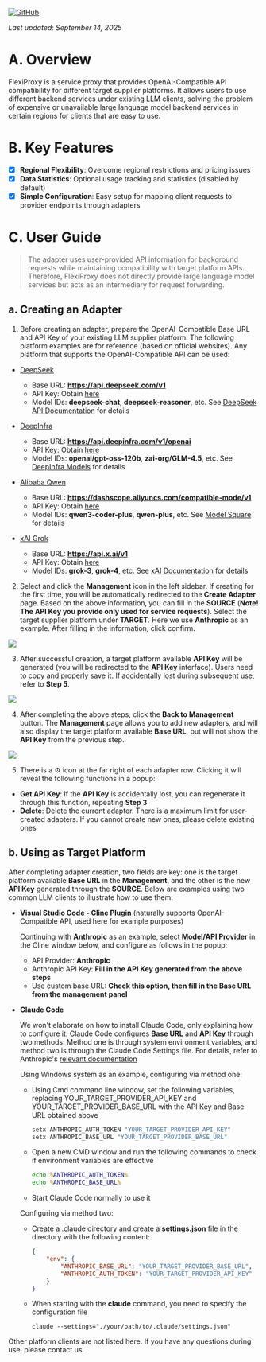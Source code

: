 [![GitHub](https://img.shields.io/badge/GitHub-0.5.1-blue?logo=github)](https://github.com/SanChai20/Flexi-Proxy)

*Last updated: September 14, 2025*

# A. Overview

FlexiProxy is a service proxy that provides OpenAI-Compatible API compatibility for different target supplier platforms. It allows users to use different backend services under existing LLM clients, solving the problem of expensive or unavailable large language model backend services in certain regions for clients that are easy to use.

# B. Key Features

- [x] **Regional Flexibility**: Overcome regional restrictions and pricing issues
- [x] **Data Statistics**: Optional usage tracking and statistics (disabled by default)
- [x] **Simple Configuration**: Easy setup for mapping client requests to provider endpoints through adapters

# C. User Guide

> The adapter uses user-provided API information for background requests while maintaining compatibility with target platform APIs. Therefore, FlexiProxy does not directly provide large language model services but acts as an intermediary for request forwarding.

## a. Creating an Adapter

1. Before creating an adapter, prepare the OpenAI-Compatible Base URL and API Key of your existing LLM supplier platform. The following platform examples are for reference (based on official websites). Any platform that supports the OpenAI-Compatible API can be used:

- [DeepSeek](https://www.deepseek.com/)
    - Base URL: **https://api.deepseek.com/v1**
    - API Key: Obtain [here](https://platform.deepseek.com/)
    - Model IDs: **deepseek-chat**, **deepseek-reasoner**, etc. See [DeepSeek API Documentation](https://api-docs.deepseek.com/) for details

- [DeepInfra](https://deepinfra.com/)
    - Base URL: **https://api.deepinfra.com/v1/openai**
    - API Key: Obtain [here](https://deepinfra.com/dash/api_keys)
    - Model IDs: **openai/gpt-oss-120b**, **zai-org/GLM-4.5**, etc. See [DeepInfra Models](https://deepinfra.com/models) for details

- [Alibaba Qwen](https://bailian.console.aliyun.com/)
    - Base URL: **https://dashscope.aliyuncs.com/compatible-mode/v1**
    - API Key: Obtain [here](https://bailian.console.aliyun.com/?tab=model#/api-key)
    - Model IDs: **qwen3-coder-plus**, **qwen-plus**, etc. See [Model Square](https://bailian.console.aliyun.com/) for details

- [xAI Grok](https://x.ai/)
    - Base URL: **https://api.x.ai/v1**
    - API Key: Obtain [here](https://console.x.ai/team/default/api-keys)
    - Model IDs: **grok-3**, **grok-4**, etc. See [xAI Documentation](https://docs.x.ai/docs/models) for details


2. Select and click the **Management** icon in the left sidebar. If creating for the first time, you will be automatically redirected to the **Create Adapter** page. Based on the above information, you can fill in the **SOURCE** (**Note! The API Key you provide only used for service requests**). Select the target supplier platform under **TARGET**. Here we use **Anthropic** as an example. After filling in the information, click confirm.

![](https://flexiproxy.com/screenshots/en/createadapter.PNG)


3. After successful creation, a target platform available **API Key** will be generated (you will be redirected to the **API Key** interface). Users need to copy and properly save it. If accidentally lost during subsequent use, refer to **Step 5**.

![](https://flexiproxy.com/screenshots/en/apikey.PNG)


4. After completing the above steps, click the **Back to Management** button. The **Management** page allows you to add new adapters, and will also display the target platform available **Base URL**, but will not show the **API Key** from the previous step.

![](https://flexiproxy.com/screenshots/en/management.PNG)


5. There is a ⚙ icon at the far right of each adapter row. Clicking it will reveal the following functions in a popup:
- **Get API Key**: If the **API Key** is accidentally lost, you can regenerate it through this function, repeating **Step 3**
- **Delete**: Delete the current adapter. There is a maximum limit for user-created adapters. If you cannot create new ones, please delete existing ones

## b. Using as Target Platform

After completing adapter creation, two fields are key: one is the target platform available **Base URL** in the **Management**, and the other is the new **API Key** generated through the **SOURCE**. Below are examples using two common LLM clients to illustrate how to use them:

- **Visual Studio Code - Cline Plugin** (naturally supports OpenAI-Compatible API, used here for example purposes)

    Continuing with **Anthropic** as an example, select **Model/API Provider** in the Cline window below, and configure as follows in the popup:

    - API Provider: **Anthropic**
    - Anthropic API Key: **Fill in the API Key generated from the above steps**
    - Use custom base URL: **Check this option, then fill in the Base URL from the management panel**

- **Claude Code**

    We won't elaborate on how to install Claude Code, only explaining how to configure it. Claude Code configures **Base URL** and **API Key** through two methods: Method one is through system environment variables, and method two is through the Claude Code Settings file. For details, refer to Anthropic's [relevant documentation](https://docs.anthropic.com/en/docs/claude-code/llm-gateway#litellm-configuration)

    Using Windows system as an example, configuring via method one:

    - Using Cmd command line window, set the following variables, replacing YOUR_TARGET_PROVIDER_API_KEY and YOUR_TARGET_PROVIDER_BASE_URL with the API Key and Base URL obtained above
        ```cmd
        setx ANTHROPIC_AUTH_TOKEN "YOUR_TARGET_PROVIDER_API_KEY"
        setx ANTHROPIC_BASE_URL "YOUR_TARGET_PROVIDER_BASE_URL"
        ```
    - Open a new CMD window and run the following commands to check if environment variables are effective
        ```cmd
        echo %ANTHROPIC_AUTH_TOKEN%
        echo %ANTHROPIC_BASE_URL%
        ```
    - Start Claude Code normally to use it

    Configuring via method two:

    - Create a .claude directory and create a **settings.json** file in the directory with the following content:
        ```json
        {
            "env": {
                "ANTHROPIC_BASE_URL": "YOUR_TARGET_PROVIDER_BASE_URL",
                "ANTHROPIC_AUTH_TOKEN": "YOUR_TARGET_PROVIDER_API_KEY"
            }
        }
        ```
    - When starting with the **claude** command, you need to specify the configuration file
        ```
        claude --settings="./your/path/to/.claude/settings.json"
        ```

Other platform clients are not listed here. If you have any questions during use, please contact us.